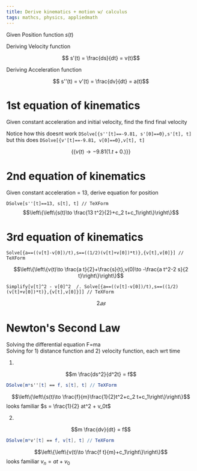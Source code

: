 ```yaml
---
title: Derive kinematics + motion w/ calculus
tags: mathcs, physics, appliedmath
---
```


Given Position function $s(t)$  

Deriving Velocity function

$$ s'(t) = \frac{ds}{dt} = v(t)$$

Deriving Acceleration function

$$ s''(t) = v'(t) = \frac{dv}{dt} = a(t)$$

# 1st equation of kinematics

Given constant acceleration and initial velocity, find the find final velocity    

Notice how this doesnt work `DSolve[{s''[t]==-9.81, s'[0]==0},s'[t], t]`    
but this does `DSolve[{v'[t]==-9.81, v[0]==0},v[t], t]  `

$$\{\{v(t)\to -9.81 (1. t+0.)\}\}$$

# 2nd equation of kinematics

Given constant acceleration = 13, derive equation for position 

`DSolve[s''[t]==13, s[t], t] // TeXForm`  
$$\left\{\left\{s(t)\to \frac{13 t^2}{2}+c_2 t+c_1\right\}\right\}$$  


# 3rd equation of kinematics

`Solve[{a==((v[t]-v[0])/t),s==((1/2)(v[t]+v[0])*t)},{v[t],v[0]}] // TeXForm`  

$$\left\{\left\{v(t)\to \frac{a t}{2}+\frac{s}{t},v(0)\to -\frac{a t^2-2 s}{2 t}\right\}\right\}$$
  

`Simplify[v[t]^2 - v[0]^2  /. Solve[{a==((v[t]-v[0])/t),s==((1/2)(v[t]+v[0])*t)},{v[t],v[0]}]] // TeXForm`  

$${2𝑎𝑠}$$


# Newton's Second Law 

Solving the differential equation F=ma  
Solving for 1) distance function and 2) velocity function, each wrt time

1. 

$$m \frac{ds^2}{d^2t} = f$$

```mathematica
DSolve[m*s''[t] == f, s[t], t] // TeXForm
```
$$\left\{\left\{s(t)\to \frac{f}{m}\frac{1}{2}t^2+c_2 t+c_1\right\}\right\}$$
looks familiar
$s = \frac{1}{2} at^2 + v_0t$

2. 

$$m \frac{dv}{dt} = f$$

```mathematica
DSolve[m*v'[t] == f, v[t], t] // TeXForm
```

$$\left\{\left\{v(t)\to \frac{f t}{m}+c_1\right\}\right\}$$
looks familiar
$v_n=at+v_0$

